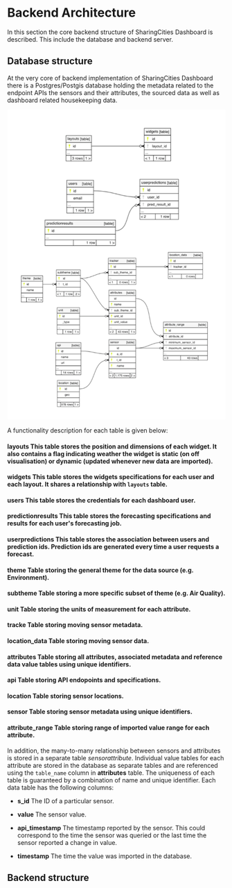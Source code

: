 # Backend Architecture

In this section the core backend structure of SharingCities Dashboard is described. This include the database and backend server.

## Database structure 
At the very core of backend implementation of SharingCities Dashboard there is a Postgres/Postgis database holding the metadata related to the endpoint APIs the sensors and their attributes, the sourced data as well as dashboard related housekeeping data. 

![](../images/scd-metadata.png)

A functionality description for each table is given below:

#### layouts This table stores the position and dimensions of each widget. It also contains a flag indicating weather the widget is static (on off visualisation) or dynamic (updated whenever new data are imported).

####  widgets This table stores the widgets specifications for each user and each layout. It shares a relationship with ``` layouts ``` table.

#### users This table stores the credentials for each dashboard user.

#### predictionresults This table stores the forecasting specifications and results for each user's forecasting job.

#### userpredictions This table stores the association between users and prediction ids. Prediction ids are generated every time a user requests a forecast.

#### theme Table storing the general theme for the data source (e.g. Environment).

#### subtheme Table storing a more specific subset of theme (e.g. Air Quality).

#### unit Table storing the units of measurement for each attribute.

#### tracke Table storing moving sensor metadata.

#### location_data Table storing moving sensor data.

#### attributes Table storing all attributes, associated metadata and reference data value tables using unique identifiers. 

#### api Table storing API endopoints and specifications.

#### location Table storing sensor locations.

#### sensor Table storing sensor metadata using unique identifiers.

#### attribute_range Table storing range of imported value range for each attribute.

In addition, the many-to-many relationship between sensors and attributes is stored in a separate table *sensorattribute*. Individual value tables for each attribute are stored in the database as separate tables and are referenced using the ``` table_name ``` column in **attributes** table. The uniqueness of each table is guaranteed by a combination of name and unique identifier. Each data table has the following columns:

- **s_id** 
    The ID of a particular sensor.

- **value** 
    The sensor value.

- **api_timestamp**
    The timestamp reported by the sensor. This could correspond to the time the sensor was queried or the last time the sensor reported a change in value.

- **timestamp** 
    The time the value was imported in the database.

## Backend structure 


